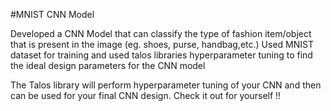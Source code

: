 #MNIST CNN Model

Developed a CNN Model that can classify the type of fashion item/object that is present in the image (eg. shoes, purse, handbag,etc.) 
Used MNIST dataset for training and used talos libraries hyperparameter tuning to find the ideal design parameters for the CNN model 

The Talos library will perform hyperparameter tuning of your CNN and then can be used for your final CNN design.
 Check it out for yourself !!
